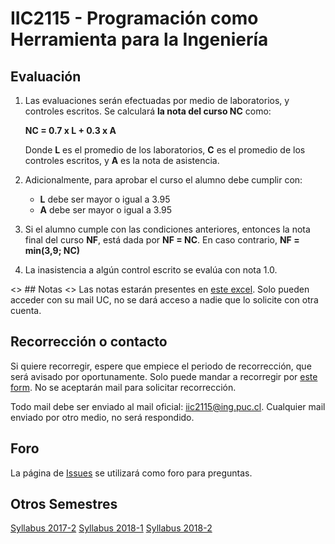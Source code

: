 
# IIC2115 - Programación como Herramienta para la Ingeniería


## Evaluación

1. Las evaluaciones serán efectuadas por medio de laboratorios, 
y controles escritos. Se calculará **la nota del curso NC** como:

    **NC = 0.7 x L + 0.3 x A**

    Donde **L** es el promedio de los laboratorios, **C** es el promedio de los controles escritos, y **A** es la nota de asistencia.

1.  Adicionalmente, para aprobar el curso el alumno debe cumplir con:
    - **L** debe ser mayor o igual a 3.95
    - **A** debe ser mayor o igual a 3.95
1. Si el alumno cumple con las condiciones anteriores, entonces la nota final del curso **NF**, está dada por **NF = NC**. En caso contrario, **NF = min(3,9; NC)**
1. La inasistencia a algún control escrito se evalúa con nota 1.0.

<> ## Notas
<> Las notas estarán presentes en [este excel](https://docs.google.com/spreadsheets/d/17EbIywgoqxOfNTFgjCl7VYKWJ6qMtBW4wI1qNl0OsMo/edit?usp=sharing). Solo pueden acceder con su mail UC, no se dará acceso a nadie que lo solicite con otra cuenta.

## Recorrección o contacto

Si quiere recorregir, espere que empiece el periodo de recorrección, que será avisado por oportunamente. Solo puede mandar a recorregir por [este form](https://goo.gl/forms/31MDLa2AGLoMAHI62). No se aceptarán mail para solicitar recorrección.

Todo mail debe ser enviado al mail oficial: iic2115@ing.puc.cl. Cualquier mail enviado por otro medio, no será respondido.

## Foro

La página de [Issues](../../issues) se utilizará como foro para preguntas.

## Otros Semestres

[Syllabus 2017-2](https://github.com/IIC2115/Syllabus-2017-2)
[Syllabus 2018-1](https://github.com/IIC2115/Syllabus-2018-1)
[Syllabus 2018-2](https://github.com/IIC2115/Syllabus-2018-2)
